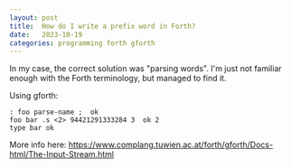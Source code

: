 ```yaml
---
layout: post
title:  How do I write a prefix word in Forth?
date:   2023-10-19
categories: programming forth gforth
---
```


In my case, the correct solution was "parsing words". I'm just not familiar enough with the Forth terminology, but managed to find it.

Using gforth:

```forth
: foo parse-name ;  ok
foo bar .s <2> 94421291333284 3  ok 2
type bar ok
```

More info here: https://www.complang.tuwien.ac.at/forth/gforth/Docs-html/The-Input-Stream.html
